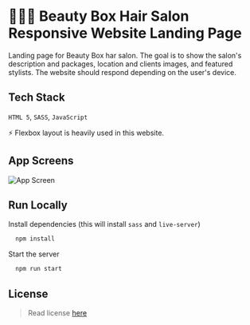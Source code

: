 
# 💇🏻‍♀️ Beauty Box Hair Salon Responsive Website Landing Page

Landing page for Beauty Box har salon. The goal is to show the salon's description and packages, location and clients images, and featured stylists. The website should respond depending on the user's device.

## Tech Stack
`HTML 5`,  `SASS`, `JavaScript`

⚡️ Flexbox layout is heavily used in this website. 
## App Screens

![App Screen](./beautyboxappscreen.png) 
## Run Locally

Install dependencies (this will install `sass` and `live-server`)

```bash
  npm install
```

Start the server

```bash
  npm run start
```

## License

> Read license [here](LICENSE.txt)

